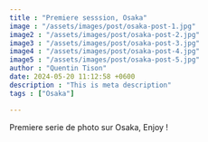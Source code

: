 ```yaml
---
title : "Premiere sesssion, Osaka"
image : "/assets/images/post/osaka-post-1.jpg"
image2 : "/assets/images/post/osaka-post-2.jpg"
image3 : "/assets/images/post/osaka-post-3.jpg"
image4 : "/assets/images/post/osaka-post-4.jpg"
image5 : "/assets/images/post/osaka-post-5.jpg"
author : "Quentin Tison"
date: 2024-05-20 11:12:58 +0600
description : "This is meta description"
tags : ["Osaka"]

---
```

Premiere serie de photo sur Osaka, Enjoy !
